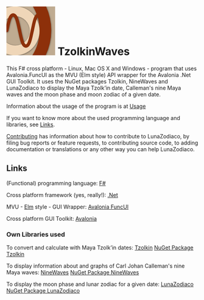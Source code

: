 # ![TzolkinWaves Logo](./images/nuget_icon.png) TzolkinWaves

This F# cross platform - Linux, Mac OS X and Windows - program that uses Avalonia.FuncUI as the MVU (Elm style) API wrapper for the Avalonia .Net GUI Toolkit. It uses the NuGet packages Tzolkin, NineWaves and LunaZodiaco to display the Maya Tzolkʼin date, Calleman's nine Maya waves and the moon phase and moon zodiac of a given date.

Information about the usage of the program is at [Usage](./usage.md)

If you want to know more about the used programming language and libraries, see [Links](#links).

[Contributing](./contributing.md) has information about how to contribute to LunaZodiaco, by
filing bug reports or feature requests, to contributing source code, to adding documentation
or translations or any other way you can help LunaZodiaco.

## Links

(Functional) programming language: [F#](https://fsharp.org/)

Cross platform framework (yes, really!): [.Net](https://dotnet.microsoft.com/download)

MVU - [Elm](https://elm-lang.org/) style - GUI Wrapper: [Avalonia FuncUI](https://github.com/fsprojects/Avalonia.FuncUI)

Cross platform GUI Toolkit: [Avalonia](https://avaloniaui.net/)

### Own Libraries used

To convert and calculate with Maya Tzolkʼin dates: [Tzolkin](https://github.com/Release-Candidate/Tzolkin) [NuGet Package Tzolkin](https://www.nuget.org/packages/Tzolkin/)

To display information about and graphs of Carl Johan Calleman's nine Maya waves: [NineWaves](https://github.com/Release-Candidate/NineWaves) [NuGet Package NineWaves](https://www.nuget.org/packages/NineWaves/)

To display the moon phase and lunar zodiac for a given date: [LunaZodiaco](https://github.com/Release-Candidate/LunaZodiaco) [NuGet Package LunaZodiaco](https://www.nuget.org/packages/LunaZodiaco/)
